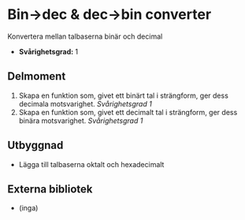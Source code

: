 # Bin->dec & dec->bin converter

Konvertera mellan talbaserna binär och decimal

- **Svårighetsgrad:** 1

## Delmoment

1. Skapa en funktion som, givet ett binärt tal i strängform, ger dess decimala motsvarighet. *Svårighetsgrad 1*
2. Skapa en funktion som, givet ett decimalt tal i strängform, ger dess binära motsvarighet. *Svårighetsgrad 1*


## Utbyggnad

- Lägga till talbaserna oktalt och hexadecimalt

## Externa bibliotek

- (inga)
